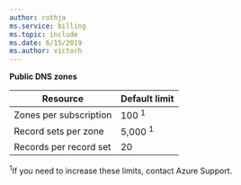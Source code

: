 ```yaml
---
author: rothja
ms.service: billing
ms.topic: include
ms.date: 6/15/2019	
ms.author: victorh
---
```

**Public DNS zones**

| Resource | Default limit |
| --- | --- |
| Zones per subscription |100 <sup>1</sup> |
| Record sets per zone |5,000 <sup>1</sup> |
| Records per record set |20 |

<sup>1</sup>If you need to increase these limits, contact Azure Support.